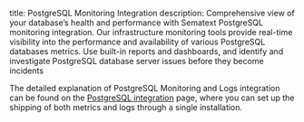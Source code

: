 title: PostgreSQL Monitoring Integration
description: Comprehensive view of your database’s health and performance with Sematext PostgreSQL monitoring integration. Our infrastructure monitoring tools provide real-time visibility into the performance and availability of various PostgreSQL databases metrics. Use built-in reports and dashboards, and identify and investigate PostgreSQL database server issues before they become incidents

The detailed explanation of PostgreSQL Monitoring and Logs integration can be found on the [PostgreSQL integration](/docs/integration/postgresql-integration/) page, where you can set up the shipping of both metrics and logs through a single installation.
